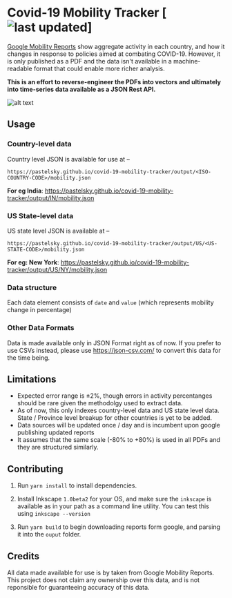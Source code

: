 # Covid-19 Mobility Tracker [![last updated](https://badgen.net/badge/last%20updated/April%206th%203:15%20PM%20GMT/green)]

[Google Mobility Reports](https://www.google.com/covid19/mobility/) show aggregate activity in each country,
and how it changes in response to policies aimed at combating COVID-19. However, it is only published as a PDF
and the data isn't available in a machine-readable format that could enable more richer analysis.

**This is an effort to reverse-engineer the PDFs into vectors and ultimately into time-series data available as a JSON Rest API.**

![alt text](https://github.com/pastelsky/covid-19-mobility-tracker/raw/master/code.png)

## Usage

### Country-level data

Country level JSON is available for use at –

```
https://pastelsky.github.io/covid-19-mobility-tracker/output/<ISO-COUNTRY-CODE>/mobility.json
```

**For eg India**: https://pastelsky.github.io/covid-19-mobility-tracker/output/IN/mobility.json

### US State-level data

US state level JSON is available at –

```
https://pastelsky.github.io/covid-19-mobility-tracker/output/US/<US-STATE-CODE>/mobility.json
```

**For eg: New York**: https://pastelsky.github.io/covid-19-mobility-tracker/output/US/NY/mobility.json

### Data structure

Each data element consists of `date` and `value` (which represents mobility change in percentage)

### Other Data Formats

Data is made available only in JSON Format right as of now.
If you prefer to use CSVs instead, please use https://json-csv.com/ to convert
this data for the time being.

## Limitations

- Expected error range is ±2%, though errors in activity percentanges
  should be rare given the methodolgy used to extract data.
- As of now, this only indexes country-level data and US state level data. State / Province level breakup for other countries is yet to be added.
- Data sources will be updated once / day and is incumbent upon google publishing updated reports
- It assumes that the same scale (-80% to +80%) is used in all PDFs and they are structured similarly.

## Contributing

1. Run `yarn install` to install dependencies.
2. Install Inkscape `1.0beta2` for your OS, and make sure the `inkscape` is available
   as in your path as a command line utility.
   You can test this using `inkscape --version`

3. Run `yarn build` to begin downloading reports form google, and parsing it into the `ouput` folder.

## Credits

All data made available for use is by taken from Google Mobility Reports.
This project does not claim any ownership over this data, and is not reponsible
for guaranteeing accuracy of this data.

